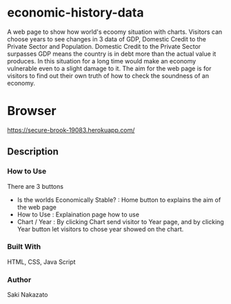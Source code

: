 # economic-history-data
A web page to show how world's ecoomy situation with charts.
Visitors can choose years to see changes in 3 data of GDP, Domestic Credit to the Private Sector and Population.
Domestic Credit to the Private Sector surpasses GDP means the country is in debt more than the actual value it produces.
In this situation for a long time would make an economy vulnerable even to a slight damage to it.
The aim for the web page is for visitors to find out their own truth of how to check the soundness of an economy.

# Browser
https://secure-brook-19083.herokuapp.com/

## Description
### How to Use
There are 3 buttons
  - Is the worlds Economically Stable? : Home button to explains the aim of the web page
  - How to Use : Explaination page how to use 
  - Chart / Year : By clicking Chart send visitor to Year page, and by clicking Year button let visitors to chose year showed on the chart.

### Built With
HTML, CSS, Java Script

### Author
Saki Nakazato
